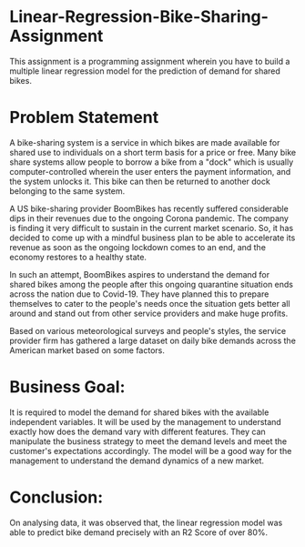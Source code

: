 # Linear-Regression-Bike-Sharing-Assignment
This assignment is a programming assignment wherein you have to build a multiple linear regression model for the prediction of demand for shared bikes.
# Problem Statement
A bike-sharing system is a service in which bikes are made available for shared use to individuals on a short term basis for a price or free. Many bike share systems allow people to borrow a bike from a "dock" which is usually computer-controlled wherein the user enters the payment information, and the system unlocks it. This bike can then be returned to another dock belonging to the same system.

A US bike-sharing provider BoomBikes has recently suffered considerable dips in their revenues due to the ongoing Corona pandemic. The company is finding it very difficult to sustain in the current market scenario. So, it has decided to come up with a mindful business plan to be able to accelerate its revenue as soon as the ongoing lockdown comes to an end, and the economy restores to a healthy state.

In such an attempt, BoomBikes aspires to understand the demand for shared bikes among the people after this ongoing quarantine situation ends across the nation due to Covid-19. They have planned this to prepare themselves to cater to the people's needs once the situation gets better all around and stand out from other service providers and make huge profits.

Based on various meteorological surveys and people's styles, the service provider firm has gathered a large dataset on daily bike demands across the American market based on some factors.

# Business Goal:
It is required to model the demand for shared bikes with the available independent variables. It will be used by the management to understand exactly how does the demand vary with different features. They can manipulate the business strategy to meet the demand levels and meet the customer's expectations accordingly. The model will be a good way for the management to understand the demand dynamics of a new market.

# Conclusion:
On analysing data, it was observed that, the linear regression model was able to predict bike demand precisely with an R2 Score of over 80%.
